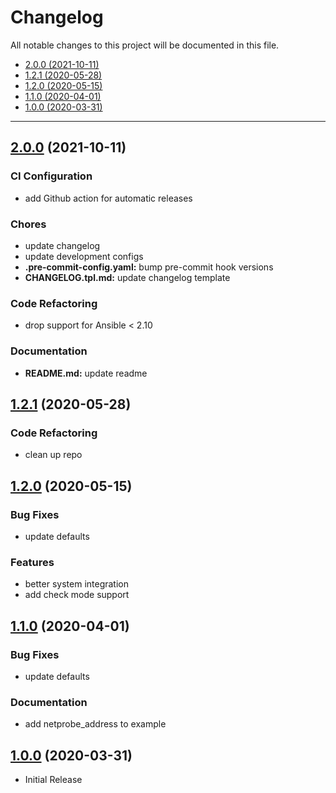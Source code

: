 # Changelog

All notable changes to this project will be documented in this file.

- [2.0.0 (2021-10-11)](#200-2021-10-11)
- [1.2.1 (2020-05-28)](#121-2020-05-28)
- [1.2.0 (2020-05-15)](#120-2020-05-15)
- [1.1.0 (2020-04-01)](#110-2020-04-01)
- [1.0.0 (2020-03-31)](#100-2020-03-31)

---

<a name="2.0.0"></a>
## [2.0.0](https://github.com/aisbergg/ansible-role-dnscrypt-proxy/compare/v1.2.1...v2.0.0) (2021-10-11)

### CI Configuration

- add Github action for automatic releases

### Chores

- update changelog
- update development configs
- **.pre-commit-config.yaml:** bump pre-commit hook versions
- **CHANGELOG.tpl.md:** update changelog template

### Code Refactoring

- drop support for Ansible < 2.10

### Documentation

- **README.md:** update readme


<a name="1.2.1"></a>
## [1.2.1](https://github.com/aisbergg/ansible-role-dnscrypt-proxy/compare/v1.2.0...v1.2.1) (2020-05-28)

### Code Refactoring

- clean up repo


<a name="1.2.0"></a>
## [1.2.0](https://github.com/aisbergg/ansible-role-dnscrypt-proxy/compare/v1.1.0...v1.2.0) (2020-05-15)

### Bug Fixes

- update defaults

### Features

- better system integration
- add check mode support


<a name="1.1.0"></a>
## [1.1.0](https://github.com/aisbergg/ansible-role-dnscrypt-proxy/compare/v1.0.0...v1.1.0) (2020-04-01)

### Bug Fixes

- update defaults

### Documentation

- add netprobe_address to example


<a name="1.0.0"></a>
## [1.0.0]() (2020-03-31)

- Initial Release
